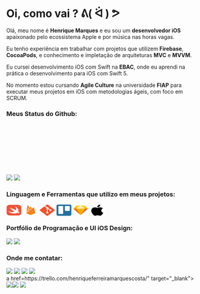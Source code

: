 # Oi, como vai ?  ᕕ( ᐛ ) ᕗ

Olá, meu nome é **Henrique Marques** e eu sou um **desenvolvedor iOS** apaixonado pelo ecossistema Apple e por música nas horas vagas.

Eu tenho experiência em trabalhar com projetos que utilizem **Firebase**, **CocoaPods**, e conhecimento e impletação de arquiteturas **MVC** e **MVVM**.

Eu cursei desenvolvimento iOS com Swift na **EBAC**, onde eu aprendi na prática o desenvolvimento para iOS com Swift 5.

No momento estou cursando **Agile Culture** na universidade **FIAP** para executar meus projetos em iOS com metodologias ágeis, com foco em SCRUM. 

<h3>Meus Status do Github:</h3>
<div>
  <div href="https://rickymarq.github.io">
    <img height="150em" src="https://github-readme-stats.vercel.app/api?username=RickyMarq&show_icons=true&theme=gruvbox&include_all_commits=true&count_private=true"/>
  <img height="150em" src="https://github-readme-stats.vercel.app/api/top-langs/?username=RickyMarq&layout=compact&langs_count=7&theme=gruvbox"/><img height="150"

</div>
<h3 align="left">Linguagem e Ferramentas que utilizo em meus projetos:</h3>
<p aligh="left">

  <img align="center" alt="Rick-React" height="30" width="40" src="https://raw.githubusercontent.com/devicons/devicon/master/icons/swift/swift-original.svg">
  <img align="center" alt="Rick-Ts" height="30" width="40" src="https://raw.githubusercontent.com/devicons/devicon/master/icons/firebase/firebase-plain.svg">
  <img align="center" alt="Rick-Ts" height="30" width="40" src="https://raw.githubusercontent.com/devicons/devicon/master/icons/git/git-original.svg">
  <img align="center" alt="Rick-Ts" height="30" width="40" src="https://raw.githubusercontent.com/devicons/devicon/master/icons/trello/trello-plain.svg"> 
  <img align="center" alt="Rick-Ts" height="30" width="40" src="https://raw.githubusercontent.com/devicons/devicon/master/icons/sketch/sketch-original.svg">
  <img align="center" alt="Rick-Ts" height="30" width="40" src="https://raw.githubusercontent.com/devicons/devicon/master/icons/apple/apple-original.svg">
 
<h3>Portfólio de Programação e UI iOS Design:</h3>
    <a href="https://github.com/RickyMarq?tab=repositories" target="_blank"><img src="https://img.shields.io/badge/GitHub-100000?style=for-the-badge&logo=github&logoColor=white" target="_blank"></a>
    <a href="https://www.sketch.com/workspace/82e9a48b-bfe0-4447-a7a6-39030836d316/shares" target="_blank"><img src="https://img.shields.io/badge/Sketch-FFB387?style=for-the-badge&logo=sketch&logoColor=black" target="_blank"></a>
  <div> 
   
 <h3>Onde me contatar:</h3>
  <div> 
  <a href="https://www.instagram.com/henrique_marques76/" target="_blank"><img src="https://img.shields.io/badge/-Instagram-%23E4405F?style=for-the-badge&logo=instagram&logoColor=white" target="_blank"></a> 
  <a href = "mailto:henriquefmcosta75@gmail.com"><img src="https://img.shields.io/badge/-Gmail-%23333?style=for-the-badge&logo=gmail&logoColor=white" target="_blank"></a>
  <a href="https://www.linkedin.com/in/henrique-marques-5553581b5/" target="_blank"><img src="https://img.shields.io/badge/-LinkedIn-%230077B5?style=for-the-badge&logo=linkedin&logoColor=white" target="blank"></a>
   <a href=https://trello.com/henriqueferreiramarquescosta/" target="_blank"><img src="https://img.shields.io/badge/Trello-0052CC?style=for-the-badge&logo=trello&logoColor=white" target="_blank"></a>
</div>
   a href=https://trello.com/henriqueferreiramarquescosta/" target="_blank"><img src="https://img.shields.

<h3>Portfólio de Programação e UI iOS Design:</h3>
    <a href="https://github.com/RickyMarq?tab=repositories" target="_blank"><img src="https://img.shields.io/badge/GitHub-100000?style=for-the-badge&logo=github&logoColor=white" target="_blank"></a>
    <a href="https://www.sketch.com/workspace/82e9a48b-bfe0-4447-a7a6-39030836d316/shares" target="_blank"><img src="https://img.shields.io/badge/Sketch-FFB387?style=for-the-badge&logo=sketch&logoColor=black" target="_blank"></a>















